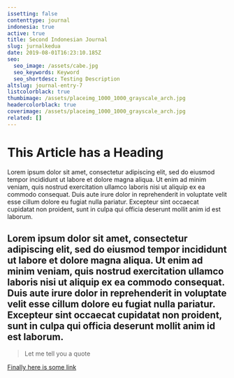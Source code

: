 ```yaml
---
issetting: false
contenttype: journal
indonesia: true
active: true
title: Second Indonesian Journal
slug: jurnalkedua
date: 2019-08-01T16:23:10.185Z
seo:
  seo_image: /assets/cabe.jpg
  seo_keywords: Keyword
  seo_shortdesc: Testing Description
altslug: journal-entry-7
listcolorblack: true
thumbimage: /assets/placeimg_1000_1000_grayscale_arch.jpg
headercolorblack: true
coverimage: /assets/placeimg_1000_1000_grayscale_arch.jpg
related: []
---
```

# This Article has a Heading

Lorem ipsum dolor sit amet, consectetur adipiscing elit, sed do eiusmod tempor incididunt ut labore et dolore magna aliqua. Ut enim ad minim veniam, quis nostrud exercitation ullamco laboris nisi ut aliquip ex ea commodo consequat. Duis aute irure dolor in reprehenderit in voluptate velit esse cillum dolore eu fugiat nulla pariatur. Excepteur sint occaecat cupidatat non proident, sunt in culpa qui officia deserunt mollit anim id est laborum.

## Lorem ipsum dolor sit amet, consectetur adipiscing elit, sed do eiusmod tempor incididunt ut labore et dolore magna aliqua. Ut enim ad minim veniam, quis nostrud exercitation ullamco laboris nisi ut aliquip ex ea commodo consequat. Duis aute irure dolor in reprehenderit in voluptate velit esse cillum dolore eu fugiat nulla pariatur. Excepteur sint occaecat cupidatat non proident, sunt in culpa qui officia deserunt mollit anim id est laborum.

> Let me tell you a quote

[Finally here is some link](https://herbana.id)